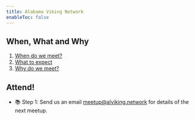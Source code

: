 ```yaml
---
title: Alabama Viking Network
enableToc: false
---
```


## When, What and Why

1. [When do we meet?](calendar)
2. [What to expect](meetings)
3. [Why do we meet?](why)

## Attend!
- 📚 Step 1: Send us an email [meetup@alviking.network](meetup@alviking.network) for details of the next meetup.
